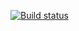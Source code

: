 [![Build status](https://ci.appveyor.com/api/projects/status/by88v1gi1rrkq7mo?svg=true)](https://ci.appveyor.com/project/OksanaVolko/seleniumtests)